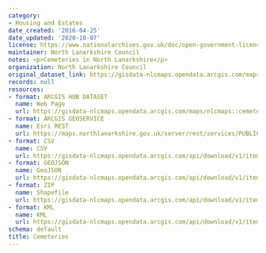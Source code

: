 ```yaml
---
category:
- Housing and Estates
date_created: '2016-04-25'
date_updated: '2020-10-07'
license: https://www.nationalarchives.gov.uk/doc/open-government-licence/version/3/
maintainer: North Lanarkshire Council
notes: <p>Cemeteries in North Lanarkshire</p>
organization: North Lanarkshire Council
original_dataset_link: https://gisdata-nlcmaps.opendata.arcgis.com/maps/nlcmaps::cemeteries
records: null
resources:
- format: ARCGIS HUB DATASET
  name: Web Page
  url: https://gisdata-nlcmaps.opendata.arcgis.com/maps/nlcmaps::cemeteries
- format: ARCGIS GEOSERVICE
  name: Esri REST
  url: https://maps.northlanarkshire.gov.uk/server/rest/services/PUBLIC/OPEN_DATA_LAYERS/FeatureServer/12
- format: CSV
  name: CSV
  url: https://gisdata-nlcmaps.opendata.arcgis.com/api/download/v1/items/5b97f120ab614c9185fc4d81e138846d/csv?layers=12
- format: GEOJSON
  name: GeoJSON
  url: https://gisdata-nlcmaps.opendata.arcgis.com/api/download/v1/items/5b97f120ab614c9185fc4d81e138846d/geojson?layers=12
- format: ZIP
  name: Shapefile
  url: https://gisdata-nlcmaps.opendata.arcgis.com/api/download/v1/items/5b97f120ab614c9185fc4d81e138846d/shapefile?layers=12
- format: KML
  name: KML
  url: https://gisdata-nlcmaps.opendata.arcgis.com/api/download/v1/items/5b97f120ab614c9185fc4d81e138846d/kml?layers=12
schema: default
title: Cemeteries
---
```

